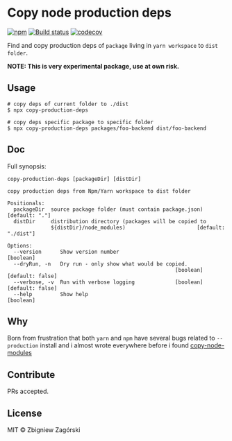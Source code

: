 # Copy node production deps

[![npm](https://img.shields.io/npm/v/copy-production-deps.svg?style=flat-square)](http://www.npmjs.com/package/copy-production-deps)
[![Build status](https://travis-ci.org/zbigg/copy-production-deps.svg?branch=master)](https://travis-ci.org/zbigg/copy-production-deps)
[![codecov](https://codecov.io/gh/zbigg/copy-production-deps/branch/master/graph/badge.svg)](https://codecov.io/gh/zbigg/copy-production-deps)

Find and copy production deps of `package` living in `yarn workspace` to `dist folder`.

**NOTE: This is very experimental package, use at own risk.**

## Usage

```shell
# copy deps of current folder to ./dist
$ npx copy-production-deps

# copy deps specific package to specific folder
$ npx copy-production-deps packages/foo-backend dist/foo-backend
```

## Doc

Full synopsis:

```
copy-production-deps [packageDir] [distDir]

copy production deps from Npm/Yarn workspace to dist folder

Positionals:
  packageDir  source package folder (must contain package.json)   [default: "."]
  distDir     distribution directory (packages will be copied to
              ${distDir}/node_modules)                       [default: "./dist"]

Options:
  --version      Show version number                                   [boolean]
  --dryRun, -n   Dry run - only show what would be copied.
                                                      [boolean] [default: false]
  --verbose, -v  Run with verbose logging             [boolean] [default: false]
  --help         Show help                                             [boolean]

```

## Why

Born from frustration that both `yarn` and `npm` have several bugs related to `--production` install and i almost wrote everywhere before i found [copy-node-modules](https://github.com/arloliu/copy-node-modules#readme)

## Contribute

PRs accepted.

## License

MIT © Zbigniew Zagórski
